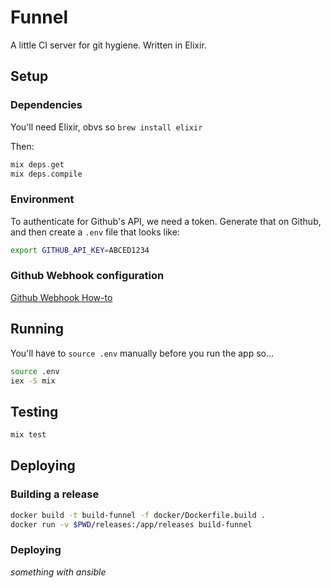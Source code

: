 # Funnel

A little CI server for git hygiene. Written in Elixir.

## Setup

### Dependencies

You'll need Elixir, obvs so `brew install elixir`

Then:

```elixir
mix deps.get
mix deps.compile
```

### Environment

To authenticate for Github's API, we need a token. Generate that on Github, and then create a `.env` file that looks like:

```bash
export GITHUB_API_KEY=ABCED1234
```

### Github Webhook configuration

[Github Webhook How-to](https://developer.github.com/webhooks/creating/)

## Running

You'll have to `source .env` manually before you run the app so...

```bash
source .env
iex -S mix
```

## Testing

```bash
mix test
```

## Deploying

### Building a release

```bash
docker build -t build-funnel -f docker/Dockerfile.build .
docker run -v $PWD/releases:/app/releases build-funnel
```

### Deploying

_something with ansible_
